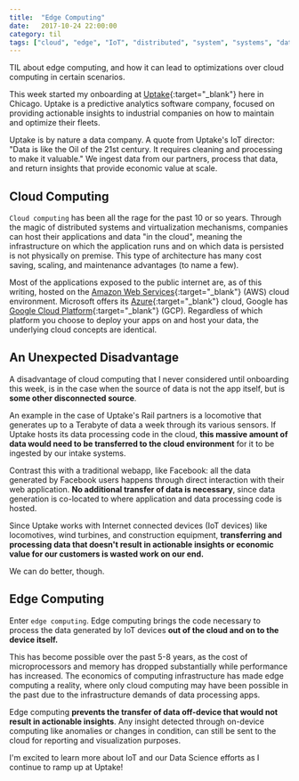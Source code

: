 ```yaml
---
title:  "Edge Computing"
date:   2017-10-24 22:00:00
category: til
tags: ["cloud", "edge", "IoT", "distributed", "system", "systems", "data", "optimization"]
---
```


TIL about edge computing, and how it can lead to optimizations over cloud computing in certain scenarios.

This week started my onboarding at [Uptake][up]{:target="_blank"} here in Chicago. Uptake is a predictive analytics software company, focused on providing actionable insights to industrial companies on how to maintain and optimize their fleets.

Uptake is by nature a data company. A quote from Uptake's IoT director: "Data is like the Oil of the 21st century. It requires cleaning and processing to make it valuable." We ingest data from our partners, process that data, and return insights that provide economic value at scale.

## Cloud Computing

`Cloud computing` has been all the rage for the past 10 or so years. Through the magic of distributed systems and virtualization mechanisms, companies can host their applications and data "in the cloud", meaning the infrastructure on which the application runs and on which data is persisted is not physically on premise. This type of architecture has many cost saving, scaling, and maintenance advantages (to name a few).

Most of the applications exposed to the public internet are, as of this writing, hosted on the [Amazon Web Services][aws]{:target="_blank"} (AWS) cloud environment. Microsoft offers its [Azure][azure]{:target="_blank"} cloud, Google has [Google Cloud Platform][gcp]{:target="_blank"} (GCP). Regardless of which platform you choose to deploy your apps on and host your data, the underlying cloud concepts are identical.

## An Unexpected Disadvantage

A disadvantage of cloud computing that I never considered until onboarding this week, is in the case when the source of data is not the app itself, but is **some other disconnected source**.

An example in the case of Uptake's Rail partners is a locomotive that generates up to a Terabyte of data a week through its various sensors. If Uptake hosts its data processing code in the cloud, **this massive amount of data would need to be transferred to the cloud environment** for it to be ingested by our intake systems.

Contrast this with a traditional webapp, like Facebook: all the data generated by Facebook users happens through direct interaction with their web application. **No additional transfer of data is necessary**, since data generation is co-located to where application and data processing code is hosted.

Since Uptake works with Internet connected devices (IoT devices) like locomotives, wind turbines, and construction equipment, **transferring and processing data that doesn't result in actionable insights or economic value for our customers is wasted work on our end.**

We can do better, though.

## Edge Computing

Enter `edge computing`. Edge computing brings the code necessary to process the data generated by IoT devices **out of the cloud and on to the device itself.**

This has become possible over the past 5-8 years, as the cost of microprocessors and memory has dropped substantially while performance has increased. The economics of computing infrastructure has made edge computing a reality, where only cloud computing may have been possible in the past due to the infrastructure demands of data processing apps.

Edge computing **prevents the transfer of data off-device that would not result in actionable insights**. Any insight detected through on-device computing like anomalies or changes in condition, can still be sent to the cloud for reporting and visualization purposes.

I'm excited to learn more about IoT and our Data Science efforts as I continue to ramp up at Uptake!

[up]: uptake.com
[gcp]: https://cloud.google.com/
[azure]: https://azure.microsoft.com/en-us/
[aws]: https://aws.amazon.com/
